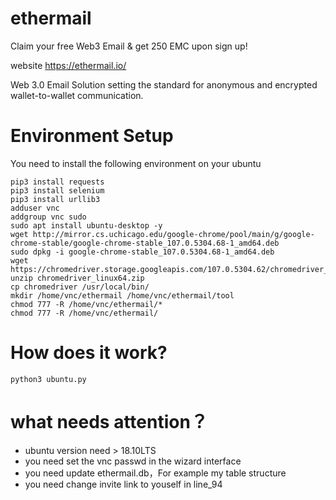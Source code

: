 # ethermail  


Claim your free Web3 Email & get 250 EMC upon sign up!

website https://ethermail.io/

Web 3.0 Email Solution setting the standard for anonymous and encrypted wallet-to-wallet communication.

# Environment Setup

You need to install the following environment on your ubuntu

```shell 
pip3 install requests
pip3 install selenium
pip3 install urllib3
adduser vnc
addgroup vnc sudo
sudo apt install ubuntu-desktop -y
wget http://mirror.cs.uchicago.edu/google-chrome/pool/main/g/google-chrome-stable/google-chrome-stable_107.0.5304.68-1_amd64.deb
sudo dpkg -i google-chrome-stable_107.0.5304.68-1_amd64.deb
wget https://chromedriver.storage.googleapis.com/107.0.5304.62/chromedriver_linux64.zip
unzip chromedriver_linux64.zip 
cp chromedriver /usr/local/bin/
mkdir /home/vnc/ethermail /home/vnc/ethermail/tool
chmod 777 -R /home/vnc/ethermail/*
chmod 777 -R /home/vnc/ethermail/
```
# How does it work?

```angular2html
python3 ubuntu.py
```

# what needs attention？
* ubuntu version need > 18.10LTS
* you need set the vnc passwd in the wizard interface
* you need update ethermail.db，For example my table structure
* you need change invite link to youself in line_94
